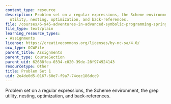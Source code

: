 ```yaml
---
content_type: resource
description: Problem set on a regular expressions, the Scheme environment, the grep
  utility, nesting, optimization, and back-references.
file: /courses/6-945-adventures-in-advanced-symbolic-programming-spring-2009/2e4de0d5016760e7f9a774cec186dcc9_assn01.txt
file_type: text/plain
learning_resource_types:
- Assignments
license: https://creativecommons.org/licenses/by-nc-sa/4.0/
ocw_type: OCWFile
parent_title: Assignments
parent_type: CourseSection
parent_uid: 62688fea-0334-c020-39de-28f974924143
resourcetype: Other
title: Problem Set 1
uid: 2e4de0d5-0167-60e7-f9a7-74cec186dcc9
---
```

Problem set on a regular expressions, the Scheme environment, the grep utility, nesting, optimization, and back-references.